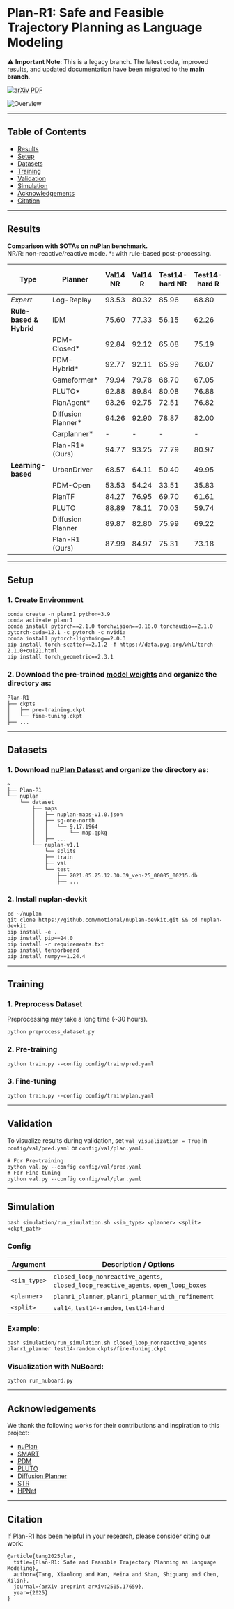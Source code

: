 # Plan-R1: Safe and Feasible Trajectory Planning as Language Modeling

⚠️ **Important Note**: This is a legacy branch. The latest code, improved results, and updated documentation have been migrated to the **main branch**.

[![arXiv PDF](https://img.shields.io/badge/arXiv-PDF-red?style=flat&logo=arXiv&logoColor=white)](https://arxiv.org/abs/2505.17659)

![Overview](assets/network.png)

---

## Table of Contents
- [Results](#results)
- [Setup](#setup)
- [Datasets](#datasets)
- [Training](#training)
- [Validation](#validation)
- [Simulation](#simulation)
- [Acknowledgements](#acknowledgements)
- [Citation](#citation)

---

## Results
**Comparison with SOTAs on nuPlan benchmark.**   
NR/R: non-reactive/reactive mode. *: with rule-based post-processing.

| Type | Planner | Val14 NR | Val14 R | Test14-hard NR | Test14-hard R | Test14-random NR | Test14-random R |
|------|---------|----------|---------|----------------|---------------|------------------|-----------------|
| *Expert* | Log-Replay | 93.53 | 80.32 | 85.96 | 68.80 | 94.03 | 75.86 |
| **Rule-based & Hybrid** | IDM | 75.60 | 77.33 | 56.15 | 62.26 | 70.39 | 72.42 |
|  | PDM-Closed* | 92.84 | 92.12 | 65.08 | 75.19 | 90.05 | 91.64 |
|  | PDM-Hybrid* | 92.77 | 92.11 | 65.99 | 76.07 | 90.10 | 91.28 |
|  | Gameformer* | 79.94 | 79.78 | 68.70 | 67.05 | 83.88 | 82.05 |
|  | PLUTO* | 92.88 | 89.84 | 80.08 | 76.88 | 92.23 | 90.29 |
|  | PlanAgent* | 93.26 | 92.75 | 72.51 | 76.82 | - | - |
|  | Diffusion Planner* | 94.26 | 92.90 | 78.87 | 82.00 | 94.80 | 91.75 |
|  | Carplanner* | - | - | - | - | 94.07 | 91.10 |
|  | Plan-R1* (Ours) | 94.77 | 93.25 | 77.79 | 80.97 | 94.11 | 94.51 |
| **Learning-based** | UrbanDriver | 68.57 | 64.11 | 50.40 | 49.95 | 51.83 | 67.15 |
|  | PDM-Open | 53.53 | 54.24 | 33.51 | 35.83 | 52.81 | 57.23 |
|  | PlanTF | 84.27 | 76.95 | 69.70 | 61.61 | 85.62 | 79.58 |
|  | PLUTO | <u>88.89</u> | 78.11 | 70.03 | 59.74 | 89.90 | 78.62 |
|  | Diffusion Planner | 89.87 | 82.80 | 75.99 | 69.22 | 89.19 | 82.93 |
|  | Plan-R1 (Ours) | 87.99 | 84.97 | 75.31 | 73.18 | 89.46 | 88.89 |

---

## Setup

### 1. Create Environment
```
conda create -n planr1 python=3.9
conda activate planr1
conda install pytorch==2.1.0 torchvision==0.16.0 torchaudio==2.1.0 pytorch-cuda=12.1 -c pytorch -c nvidia
conda install pytorch-lightning==2.0.3
pip install torch-scatter==2.1.2 -f https://data.pyg.org/whl/torch-2.1.0+cu121.html
pip install torch_geometric==2.3.1
```
### 2. Download the pre-trained [model weights](https://drive.google.com/drive/folders/181i36X_jnOFyepirwfo6PcUJrR1JYcfT?usp=sharing) and organize the directory as:
```
Plan-R1
├── ckpts
│   ├── pre-training.ckpt
│   └── fine-tuning.ckpt
├── ...
```

---

## Datasets

### 1. Download [nuPlan Dataset](https://nuplan-devkit.readthedocs.io/en/latest/dataset_setup.html) and organize the directory as:
```
~
├── Plan-R1
└── nuplan
    └── dataset
        ├── maps
        │   ├── nuplan-maps-v1.0.json
        │   ├── sg-one-north
        │   │   └── 9.17.1964
        │   │       └── map.gpkg
        │   ├── ...
        └── nuplan-v1.1
            └── splits
            ├── train
            ├── val
            └── test
                ├── 2021.05.25.12.30.39_veh-25_00005_00215.db
                ├── ...
```

### 2. Install nuplan-devkit
```
cd ~/nuplan
git clone https://github.com/motional/nuplan-devkit.git && cd nuplan-devkit
pip install -e .
pip install pip==24.0
pip install -r requirements.txt
pip install tensorboard
pip install numpy==1.24.4
```

---

## Training

### 1. Preprocess Dataset
Preprocessing may take a long time (~30 hours).
```
python preprocess_dataset.py
```

### 2. Pre-training
```
python train.py --config config/train/pred.yaml
```
### 3. Fine-tuning
```
python train.py --config config/train/plan.yaml
```

---

## Validation
To visualize results during validation, set `val_visualization = True` in `config/val/pred.yaml` or `config/val/plan.yaml`.
```
# For Pre-training
python val.py --config config/val/pred.yaml
# For Fine-tuning
python val.py --config config/val/plan.yaml
```

---

## Simulation
```
bash simulation/run_simulation.sh <sim_type> <planner> <split> <ckpt_path>
```
### Config

| Argument     | Description / Options                                                               |
|--------------|-------------------------------------------------------------------------------------|
| `<sim_type>` | `closed_loop_nonreactive_agents`, `closed_loop_reactive_agents`, `open_loop_boxes`  |
| `<planner>`  | `planr1_planner`, `planr1_planner_with_refinement`                                  |
| `<split>`    | `val14`, `test14-random`, `test14-hard`                                             |

### Example:
```
bash simulation/run_simulation.sh closed_loop_nonreactive_agents planr1_planner test14-random ckpts/fine-tuning.ckpt
```

### Visualization with NuBoard:
```
python run_nuboard.py
```

---

## Acknowledgements
We thank the following works for their contributions and inspiration to this project:  
- [nuPlan](https://github.com/motional/nuplan-devkit)
- [SMART](https://github.com/rainmaker22/SMART)
- [PDM](https://github.com/autonomousvision/tuplan_garage)
- [PLUTO](https://github.com/jchengai/pluto)  
- [Diffusion Planner](https://github.com/ZhengYinan-AIR/Diffusion-Planner)
- [STR](https://github.com/Tsinghua-MARS-Lab/StateTransformer)
- [HPNet](https://github.com/XiaolongTang23/HPNet)

---

## Citation

If Plan-R1 has been helpful in your research, please consider citing our work:

```
@article{tang2025plan,
  title={Plan-R1: Safe and Feasible Trajectory Planning as Language Modeling},
  author={Tang, Xiaolong and Kan, Meina and Shan, Shiguang and Chen, Xilin},
  journal={arXiv preprint arXiv:2505.17659},
  year={2025}
}
```

